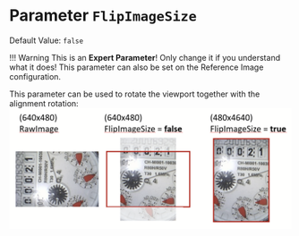 # Parameter `FlipImageSize`
Default Value: `false`

!!! Warning
    This is an **Expert Parameter**! Only change it if you understand what it does! This parameter can also be set on the Reference Image configuration.

This parameter can be used to rotate the viewport together with the alignment rotation:
![](../img/flipImageSize.png) 
